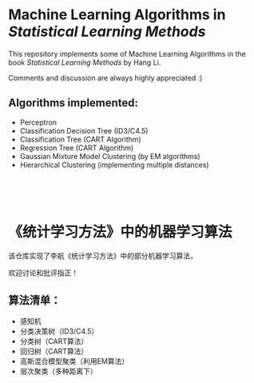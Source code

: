 # Machine Learning Algorithms in *Statistical Learning Methods*

This repository implements some of Machine Learning Algorithms in the book *Statistical Learning Methods* by Hang Li.

Comments and discussion are always highly appreciated :)

## Algorithms implemented:

- Perceptron 
- Classification Decision Tree (ID3/C4.5)
- Classification Tree (CART Algorithm)
- Regression Tree (CART Algorithm)
- Gaussian Mixture Model Clustering (by EM algorithms) 
- Hierarchical Clustering (implementing multiple distances)

<br/> <br/> <br/> 


# 《统计学习方法》中的机器学习算法

该仓库实现了李航《统计学习方法》中的部分机器学习算法，

欢迎讨论和批评指正！

## 算法清单：

- 感知机
- 分类决策树（ID3/C4.5）
- 分类树（CART算法）
- 回归树（CART算法）
- 高斯混合模型聚类（利用EM算法）
- 层次聚类（多种距离下）

